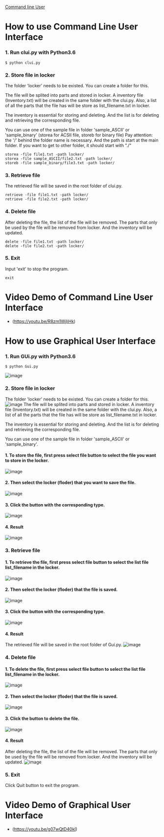 # 
[Command line User](#Title2)
# How to use Command Line User Interface

### 1. Run clui.py with Python3.6

```
$ python clui.py
```

### 2. Store file in locker

The folder 'locker' needs to be existed. You can create a folder for this.

The file will be splited into parts and stored in locker. A inventory file (Inventory.txt) will be created in the same folder with the clui.py. Also, a list of all the parts that the file has will be store as list_filename.txt in locker.

The inventory is essential for storing and deleting. And the list is for deleting and retrieving the corresponding file.

You can use one of the sample file in folder 'sample_ASCII' or 'sample_binary'
(storea for ACSII file, storeb for binary file)
Pay attention: the '/' behind the folder name is necessary. And the path is start at the main folder. If you want to get to other folder, it should start with "./"

```
storea -file file1.txt -path locker/
storea -file sample_ASCII/file2.txt -path locker/
storeb -file sample_binary/file3.txt -path locker/
```

### 3. Retrieve file

The retrieved file will be saved in the root folder of clui.py.

```
retrieve -file file1.txt -path locker/
retrieve -file file2.txt -path locker/
```

### 4. Delete file

After deleting the file, the list of the file will be removed. The parts that only be used by the file will be removed from locker. And the inventory will be updated.

```
delete -file file1.txt -path locker/
delete -file file2.txt -path locker/
```

### 5. Exit

Input 'exit' to stop the program.

```
exit
```

# Video Demo of Command Line User Interface

* (https://youtu.be/R8zm1WjIiHk)

# How to use Graphical User Interface

### 1. Run GUi.py with Python3.6

```
$ python Gui.py
```
![image](https://github.com/GanquanWen/Deduplicator/blob/master/picture/store/GUI%20Interface.png)

### 2. Store file in locker

The folder 'locker' needs to be existed. You can create a folder for this.
![image](https://github.com/GanquanWen/Deduplicator/blob/master/picture/store/create%20a%20locker.png)
The file will be splited into parts and stored in locker. A inventory file (Inventory.txt) will be created in the same folder with the clui.py. Also, a list of all the parts that the file has will be store as list_filename.txt in locker.

The inventory is essential for storing and deleting. And the list is for deleting and retrieving the corresponding file.

You can use one of the sample file in folder 'sample_ASCII' or 'sample_binary'.

#### 1. To store the file, first press select file button to select the file you want to store in the locker.
![image](https://github.com/GanquanWen/Deduplicator/blob/master/picture/store/select%20file.png)

#### 2. Then select the locker (floder) that you want to save the file.
![image](https://github.com/GanquanWen/Deduplicator/blob/master/picture/store/select%20locer.png)

#### 3. Click the button with the corresponding type.
![image](https://github.com/GanquanWen/Deduplicator/blob/master/picture/store/select%20button.png)

#### 4. Result
![image](https://github.com/GanquanWen/Deduplicator/blob/master/picture/store/Get%20result.png)

### 3. Retrieve file


#### 1. To retrieve the file, first press select file button to select the list file list_filename in the locker.
![image](https://github.com/GanquanWen/Deduplicator/blob/master/picture/retrieve/Screen%20Shot%202018-05-03%20at%202.22.56%20PM.png)
#### 2. Then select the locker (floder) that the file is saved.
![image](https://github.com/GanquanWen/Deduplicator/blob/master/picture/retrieve/Screen%20Shot%202018-05-03%20at%202.35.18%20PM.png)
#### 3. Click the button with the corresponding type.
![image](https://github.com/GanquanWen/Deduplicator/blob/master/picture/retrieve/Screen%20Shot%202018-05-03%20at%202.44.19%20PM.png)
#### 4. Result
The retrieved file will be saved in the root folder of Gui.py.
![image](https://github.com/GanquanWen/Deduplicator/blob/master/picture/retrieve/Screen%20Shot%202018-05-03%20at%202.49.07%20PM.png)

### 4. Delete file

#### 1. To delete the file, first press select file button to select the list file list_filename in the locker.
![image](https://github.com/GanquanWen/Deduplicator/blob/master/picture/Delete/Screen%20Shot%202018-05-03%20at%203.01.01%20PM.png)
#### 2. Then select the locker (floder) that the file is saved.
![image](https://github.com/GanquanWen/Deduplicator/blob/master/picture/Delete/Screen%20Shot%202018-05-03%20at%203.07.29%20PM.png)
#### 3. Click the button to delete the file.
![image](https://github.com/GanquanWen/Deduplicator/blob/master/picture/Delete/Screen%20Shot%202018-05-03%20at%203.20.38%20PM.png)
#### 4. Result
After deleting the file, the list of the file will be removed. The parts that only be used by the file will be removed from locker. And the inventory will be updated.
![image](https://github.com/GanquanWen/Deduplicator/blob/master/picture/Delete/Screen%20Shot%202018-05-03%20at%203.25.26%20PM.png)


### 5. Exit

Click Quit button to exit the program.

# Video Demo of Graphical User Interface

* (https://youtu.be/g07wQtD40kI)
